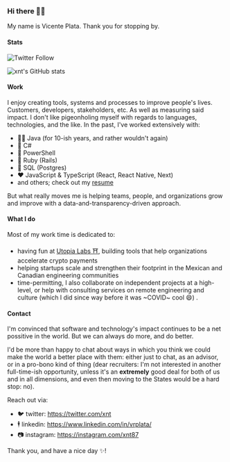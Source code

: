  ### Hi there 👋🏼

My name is Vicente Plata. Thank you for stopping by.

#### Stats

![Twitter Follow](https://img.shields.io/twitter/follow/xnt)

![xnt's GitHub stats](https://github-readme-stats.vercel.app/api?username=xnt&count_private=true&show_icons=true&include_all_commits=true&hide=contribs&title_color=fff&icon_color=79ff97&text_color=9f9f9f&bg_color=151515)

#### Work

I enjoy creating tools, systems and processes to improve people's lives. Customers, developers, stakeholders, etc. As well as measuring 
said impact. I don't like pigeonholing myself with regards to languages, technologies, and the like. In the past, I've worked 
extensively with:

  - 🙅‍♂️ Java (for 10-ish years, and rather wouldn't again)
  - 🤷 C#
  - 💪 PowerShell
  - :monorail: Ruby (Rails)
  - 🐘 SQL (Postgres) 
  - ❤️ JavaScript & TypeScript (React, React Native, Next) 
  - and others; check out my [resume](https://linkedin.com/in/vrplata)
  
But what really moves me is helping teams, people, and organizations grow and improve with a data-and-transparency-driven approach.

#### What I do

Most of my work time is dedicated to:

  - having fun at [Utopia Labs ⛩️](https://utopialabs.com), building tools that help organizations accelerate crypto payments 
  - helping startups scale and strengthen their footprint in the Mexican and Canadian engineering communities
  - time-permitting, I also collaborate on independent projects at a high-level, or help with consulting services on remote engineering 
  and culture (which I did since way before it was ~COVID~ cool :smile:) .

#### Contact

I'm convinced that software and technology's impact continues to be a net possitive in the world. But we can always do more, and do better. 

I'd be more than happy to chat about ways in which you think we could make the world a better place with them: either just to chat, as an 
advisor, or in a pro-bono kind of thing (dear recruiters: I'm not interested in another full-time-ish opportunity, unless it's an **extremely** 
good deal for both of us and in all dimensions, and even then moving to the States would be a hard stop: no).

Reach out via:

  - 🐦 twitter: https://twitter.com/xnt
  - 🕴 linkedin: https://www.linkedin.com/in/vrplata/
  - 📷 instagram: https://instagram.com/xnt87

Thank you, and have a nice day :sparkles:!
